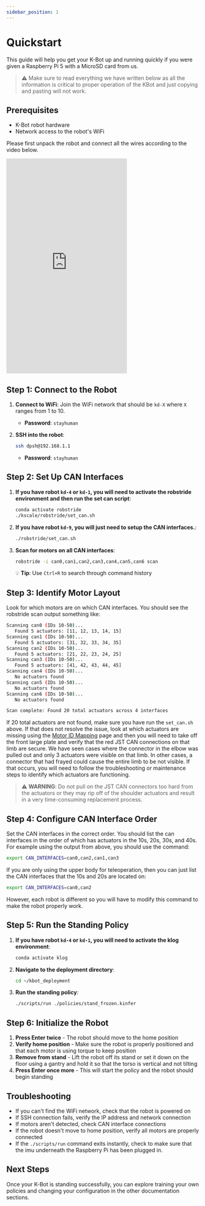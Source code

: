 ```yaml
---
sidebar_position: 1
---
```


# Quickstart

This guide will help you get your K-Bot up and running quickly if you were given a Raspberry Pi 5 with a MicroSD card from us.

> :warning: Make sure to read everything we have written below as all the information is critical to proper operation of the KBot and just copying and pasting will not work.

## Prerequisites

- K-Bot robot hardware
- Network access to the robot's WiFi

Please first unpack the robot and connect all the wires according to the video below.

<iframe width="315" height="560" src="https://www.youtube.com/embed/2S3O7En08lQ" title="K-Bot hardware setup" frameborder="0" allow="accelerometer; autoplay; clipboard-write; encrypted-media; gyroscope; picture-in-picture; web-share" allowfullscreen></iframe>

## Step 1: Connect to the Robot

1. **Connect to WiFi**: Join the WiFi network that should be `kd-X` where `X` ranges from 1 to 10.

   - **Password**: `stayhuman`

2. **SSH into the robot**:
   ```bash
   ssh dpsh@192.168.1.1
   ```
   - **Password**: `stayhuman`

## Step 2: Set Up CAN Interfaces

1. **If you have robot `kd-4` or `kd-1`, you will need to activate the robstride environment and then run the set can script**:

   ```bash
   conda activate robstride
   ./kscale/robstride/set_can.sh
   ```

2. **If you have robot `kd-9`, you will just need to setup the CAN interfaces.**:

   ```bash
   ./robstride/set_can.sh
   ```

3. **Scan for motors on all CAN interfaces**:

   ```bash
   robstride -i can0,can1,can2,can3,can4,can5,can6 scan
   ```

   💡 **Tip**: Use `Ctrl+R` to search through command history

## Step 3: Identify Motor Layout

Look for which motors are on which CAN interfaces. You should see the robstride scan output something like:

```bash
Scanning can0 (IDs 10-50)...
   Found 5 actuators: [11, 12, 13, 14, 15]
Scanning can1 (IDs 10-50)...
   Found 5 actuators: [31, 32, 33, 34, 35]
Scanning can2 (IDs 10-50)...
   Found 5 actuators: [21, 22, 23, 24, 25]
Scanning can3 (IDs 10-50)...
   Found 5 actuators: [41, 42, 43, 44, 45]
Scanning can4 (IDs 10-50)...
   No actuators found
Scanning can5 (IDs 10-50)...
   No actuators found
Scanning can6 (IDs 10-50)...
   No actuators found

Scan complete: Found 20 total actuators across 4 interfaces
```

If 20 total actuators are not found, make sure you have run the `set_can.sh` above. If that does not resolve the issue, look at which actuators are missing using the [Motor ID Mapping](./motor-id-mapping.md) page and then you will need to take off the front large plate and verify that the red JST CAN connections on that limb are secure. We have seen cases where the connector in the elbow was pulled out and only 3 actuators were visible on that limb. In other cases, a connector that had frayed could cause the entire limb to be not visible. If that occurs, you will need to follow the troubleshooting or maintenance steps to identify which actuators are functioning.

> :warning: **WARNING**: Do not pull on the JST CAN connectors too hard from the actuators or they may rip off of the shoulder actuators and result in a very time-consuming replacement process.

## Step 4: Configure CAN Interface Order

Set the CAN interfaces in the correct order. You should list the can interfaces in the order of which has actuators in the 10s, 20s, 30s, and 40s. For example using the output from above, you should use the command:

```bash
export CAN_INTERFACES=can0,can2,can1,can3
```

If you are only using the upper body for teleoperation, then you can just list the CAN interfaces that the 10s and 20s are located on:

```bash
export CAN_INTERFACES=can0,can2
```

However, each robot is different so you will have to modify this command to make the robot properly work.

## Step 5: Run the Standing Policy

1. **If you have robot `kd-4` or `kd-1`, you will need to activate the klog environment**:

   ```bash
   conda activate klog
   ```

2. **Navigate to the deployment directory**:

   ```bash
   cd ~/kbot_deployment
   ```

3. **Run the standing policy**:
   ```bash
   ./scripts/run ./policies/stand_frozen.kinfer
   ```

## Step 6: Initialize the Robot

1. **Press Enter twice** - The robot should move to the home position
2. **Verify home position** - Make sure the robot is properly positioned and that each motor is using torque to keep position
3. **Remove from stand** - Lift the robot off its stand or set it down on the floor using a gantry and hold it so that the torso is vertical and not tilting
4. **Press Enter once more** - This will start the policy and the robot should begin standing

## Troubleshooting

- If you can't find the WiFi network, check that the robot is powered on
- If SSH connection fails, verify the IP address and network connection
- If motors aren't detected, check CAN interface connections
- If the robot doesn't move to home position, verify all motors are properly connected
- If the `./scripts/run` command exits instantly, check to make sure that the imu underneath the Raspberry Pi has been plugged in.

## Next Steps

Once your K-Bot is standing successfully, you can explore training your own policies and changing your configuration in the other documentation sections.
